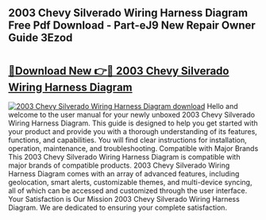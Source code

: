 ## 2003 Chevy Silverado Wiring Harness Diagram Free Pdf Download - Part-eJ9 New Repair Owner Guide 3Ezod

# <h2><a href="http://dfpddi.blite.top/?on=2003+Chevy+Silverado+Wiring+Harness+Diagram">🔗Download New 👉🔴 2003 Chevy Silverado Wiring Harness Diagram</a></h2>

[![2003 Chevy Silverado Wiring Harness Diagram download](https://i.imgur.com/lujVjoI.png)](http://dfpddi.blite.top/?on=2003+Chevy+Silverado+Wiring+Harness+Diagram)
Hello and welcome to the user manual for your newly unboxed 2003 Chevy Silverado Wiring Harness Diagram. This guide is designed to help you get started with your product and provide you with a thorough understanding of its features, functions, and capabilities. You will find clear instructions for installation, operation, maintenance, and troubleshooting. Compatible with Major Brands This 2003 Chevy Silverado Wiring Harness Diagram is compatible with major brands of compatible products. 2003 Chevy Silverado Wiring Harness Diagram comes with an array of advanced features, including geolocation, smart alerts, customizable themes, and multi-device syncing, all of which can be accessed and customized through the user interface. Your Satisfaction is Our Mission 2003 Chevy Silverado Wiring Harness Diagram. We are dedicated to ensuring your complete satisfaction.
